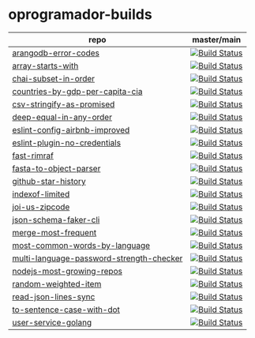 # oprogramador-builds

| repo | master/main |
|-|-|
| [arangodb-error-codes](https://github.com/oprogramador/arangodb-error-codes) | [![Build Status](https://travis-ci.com/oprogramador/arangodb-error-codes.svg?branch=master)](https://travis-ci.com/oprogramador/arangodb-error-codes/branches) |
| [array-starts-with](https://github.com/oprogramador/array-starts-with) | [![Build Status](https://travis-ci.com/oprogramador/array-starts-with.svg?branch=master)](https://travis-ci.com/oprogramador/array-starts-with/branches) |
| [chai-subset-in-order](https://github.com/oprogramador/chai-subset-in-order) | [![Build Status](https://travis-ci.com/oprogramador/chai-subset-in-order.svg?branch=master)](https://travis-ci.com/oprogramador/chai-subset-in-order/branches) |
| [countries-by-gdp-per-capita-cia](https://github.com/oprogramador/countries-by-gdp-per-capita-cia) | [![Build Status](https://travis-ci.com/oprogramador/countries-by-gdp-per-capita-cia.svg?branch=master)](https://travis-ci.com/oprogramador/countries-by-gdp-per-capita-cia/branches) |
| [csv-stringify-as-promised](https://github.com/oprogramador/csv-stringify-as-promised) | [![Build Status](https://travis-ci.com/oprogramador/csv-stringify-as-promised.svg?branch=master)](https://travis-ci.com/oprogramador/csv-stringify-as-promised/branches) |
| [deep-equal-in-any-order](https://github.com/oprogramador/deep-equal-in-any-order) | [![Build Status](https://travis-ci.com/oprogramador/deep-equal-in-any-order.svg?branch=master)](https://travis-ci.com/oprogramador/deep-equal-in-any-order/branches) |
| [eslint-config-airbnb-improved](https://github.com/oprogramador/eslint-config-airbnb-improved) | [![Build Status](https://travis-ci.com/oprogramador/eslint-config-airbnb-improved.svg?branch=master)](https://travis-ci.com/oprogramador/eslint-config-airbnb-improved/branches) |
| [eslint-plugin-no-credentials](https://github.com/oprogramador/eslint-plugin-no-credentials) | [![Build Status](https://travis-ci.com/oprogramador/eslint-plugin-no-credentials.svg?branch=master)](https://travis-ci.com/oprogramador/eslint-plugin-no-credentials/branches) |
| [fast-rimraf](https://github.com/oprogramador/fast-rimraf) | [![Build Status](https://travis-ci.com/oprogramador/fast-rimraf.svg?branch=master)](https://travis-ci.com/oprogramador/fast-rimraf/branches) |
| [fasta-to-object-parser](https://github.com/oprogramador/fasta-to-object-parser) | [![Build Status](https://travis-ci.com/oprogramador/fasta-to-object-parser.svg?branch=master)](https://travis-ci.com/oprogramador/fasta-to-object-parser/branches) |
| [github-star-history](https://github.com/oprogramador/github-star-history) | [![Build Status](https://travis-ci.com/oprogramador/github-star-history.svg?branch=master)](https://travis-ci.com/oprogramador/github-star-history/branches) |
| [indexof-limited](https://github.com/oprogramador/indexof-limited) | [![Build Status](https://travis-ci.com/oprogramador/indexof-limited.svg?branch=master)](https://travis-ci.com/oprogramador/indexof-limited/branches) |
| [joi-us-zipcode](https://github.com/oprogramador/joi-us-zipcode) | [![Build Status](https://travis-ci.com/oprogramador/joi-us-zipcode.svg?branch=master)](https://travis-ci.com/oprogramador/joi-us-zipcode/branches) |
| [json-schema-faker-cli](https://github.com/oprogramador/json-schema-faker-cli) | [![Build Status](https://travis-ci.com/oprogramador/json-schema-faker-cli.svg?branch=master)](https://travis-ci.com/oprogramador/json-schema-faker-cli/branches) |
| [merge-most-frequent](https://github.com/oprogramador/merge-most-frequent) | [![Build Status](https://travis-ci.com/oprogramador/merge-most-frequent.svg?branch=master)](https://travis-ci.com/oprogramador/merge-most-frequent/branches) |
| [most-common-words-by-language](https://github.com/oprogramador/most-common-words-by-language) | [![Build Status](https://travis-ci.com/oprogramador/most-common-words-by-language.svg?branch=master)](https://travis-ci.com/oprogramador/most-common-words-by-language/branches) |
| [multi-language-password-strength-checker](https://github.com/oprogramador/multi-language-password-strength-checker) | [![Build Status](https://travis-ci.com/oprogramador/multi-language-password-strength-checker.svg?branch=master)](https://travis-ci.com/oprogramador/multi-language-password-strength-checker/branches) |
| [nodejs-most-growing-repos](https://github.com/oprogramador/nodejs-most-growing-repos) | [![Build Status](https://travis-ci.com/oprogramador/nodejs-most-growing-repos.svg?branch=master)](https://travis-ci.com/oprogramador/nodejs-most-growing-repos/branches) |
| [random-weighted-item](https://github.com/oprogramador/random-weighted-item) | [![Build Status](https://travis-ci.com/oprogramador/random-weighted-item.svg?branch=master)](https://travis-ci.com/oprogramador/random-weighted-item/branches) |
| [read-json-lines-sync](https://github.com/oprogramador/read-json-lines-sync) | [![Build Status](https://travis-ci.com/oprogramador/read-json-lines-sync.svg?branch=master)](https://travis-ci.com/oprogramador/read-json-lines-sync/branches) |
| [to-sentence-case-with-dot](https://github.com/oprogramador/to-sentence-case-with-dot) | [![Build Status](https://travis-ci.com/oprogramador/to-sentence-case-with-dot.svg?branch=master)](https://travis-ci.com/oprogramador/to-sentence-case-with-dot/branches) |
| [user-service-golang](https://github.com/oprogramador/user-service-golang) | [![Build Status](https://travis-ci.com/oprogramador/user-service-golang.svg?branch=master)](https://travis-ci.com/oprogramador/user-service-golang/branches) |
